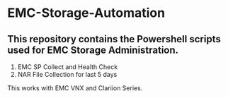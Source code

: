 # EMC-Storage-Automation

## This repository contains the Powershell scripts used for EMC Storage Administration.

1.  EMC SP Collect and Health Check
2.  NAR File Collection for last 5 days

This works with EMC VNX and Clariion Series.

